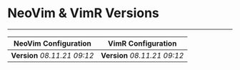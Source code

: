 # NeoVim & VimR Versions

---

| **NeoVim Configuration** | **VimR Configuration** |
| --- | --- |
| **Version** *08.11.21 09:12* | **Version** *08.11.21 09:12* |


